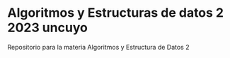 # Algoritmos y Estructuras de datos 2 2023 uncuyo 
Repositorio para la materia Algoritmos y Estructura de Datos 2
